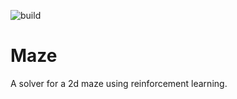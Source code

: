 ![build](https://github.com/haraldF/maze/workflows/.github/workflows/node.js.yml/badge.svg)


# Maze

A solver for a 2d maze using reinforcement learning.
